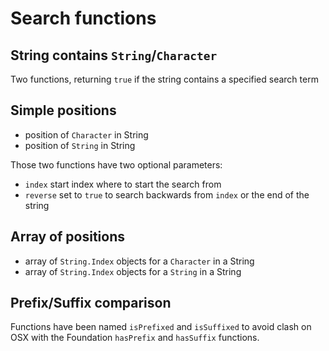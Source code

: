 # Search functions

## String contains `String`/`Character`

Two functions, returning `true` if the string contains a specified search term

## Simple positions

- position of `Character` in String
- position of `String` in String

Those two functions have two optional parameters:

- `index` start index where to start the search from
- `reverse` set to `true` to search backwards from `index` or the end of the string

## Array of positions

- array of `String.Index` objects for a `Character` in a String
- array of `String.Index` objects for a `String` in a String

## Prefix/Suffix comparison

Functions have been named `isPrefixed` and `isSuffixed` to avoid clash on OSX with the Foundation `hasPrefix` and `hasSuffix` functions.